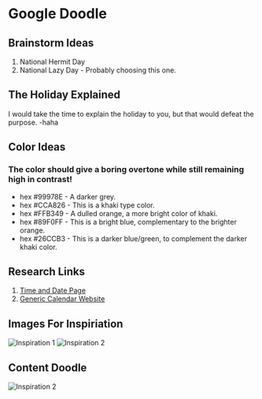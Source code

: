 # Google Doodle

## Brainstorm Ideas
1. National Hermit Day
2. National Lazy Day - Probably choosing this one.
## The Holiday Explained
I would take the time to explain the holiday to you, but that would defeat the purpose. -haha
## Color Ideas
### The color should give a boring overtone while still remaining high in contrast!
* hex #99978E - A darker grey.
* hex #CCA826 - This is a khaki type color.
* hex #FFB349 - A dulled orange, a more bright color of khaki.
* hex #89F0FF - This is a bright blue, complementary to the brighter orange.
* hex #26CCB3 - This is a darker blue/green, to complement the darker khaki color.
## Research Links
1. [Time and Date Page](https://www.timeanddate.com/holidays/fun/lazy-day)
2. [Generic Calendar Website](http://www.gone-ta-pott.com/national_lazy_day.html#.WfiPxROPJBw)
## Images For Inspiriation
![Inspiration 1](http://img1.picturescafe.com/pc/national-lazy-day/national-lazy-day_001.jpg "domo lazy picture")
![Inspiration 2](http://2.bp.blogspot.com/-WXYZYPopINk/Vck2HCoNecI/AAAAAAAAEpI/9-x96oek7vk/s1600/National%2BLazy%2BDay.jpg "Hippo lazy picture")
## Content Doodle
![Inspiration 2]("/img/doodleart.png")

